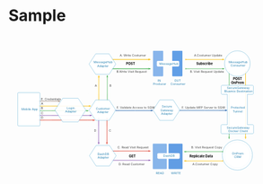 # Sample
<?xml version="1.0" encoding="UTF-8" standalone="no"?>
<svg width="2221px" height="1205px" viewBox="0 0 2221 1205" version="1.1" xmlns="http://www.w3.org/2000/svg" xmlns:xlink="http://www.w3.org/1999/xlink">
    <!-- Generator: Sketch 40.1 (33804) - http://www.bohemiancoding.com/sketch -->
    <title>Table Of Contents - LABs</title>
    <desc>Created with Sketch.</desc>
    <defs></defs>
    <g id="Lab-2---Data-Flow" stroke="none" stroke-width="1" fill="none" fill-rule="evenodd">
        <g id="Table-Of-Contents---LABs">
            <g id="All-Demo-LAB" transform="translate(69.000000, 70.000000)">
                <g id="All-Demo" transform="translate(3.000000, 49.000000)">
                    <g id="Lines" transform="translate(165.000000, 67.000000)" stroke-linecap="square" stroke-width="4">
                        <g id="Group-5" transform="translate(0.000000, 327.000000)">
                            <path d="M0,39.6666667 L407.002184,39.6666667" id="Line" stroke="#FAC51C"></path>
                            <path id="Line-decoration-1" d="M0,36.6666667 L0,42.6666667" stroke="#FAC51C"></path>
                            <path id="Line-decoration-2" d="M396.202184,42.6666667 L407.002184,39.6666667 L396.202184,36.6666667" stroke="#FAC51C"></path>
                            <path d="M0,76.6666667 L388.00358,76.6666667" id="Line" stroke="#61BD6D"></path>
                            <path id="Line-decoration-1" d="M0,73.6666667 L0,79.6666667" stroke="#61BD6D"></path>
                            <path id="Line-decoration-2" d="M377.20358,79.6666667 L388.00358,76.6666667 L377.20358,73.6666667" stroke="#61BD6D"></path>
                            <polyline id="Line" stroke="#2969B0" points="594 75 756.530505 75 894 75"></polyline>
                            <path id="Line-decoration-1" d="M594,72 L594,78" stroke="#2969B0"></path>
                            <path id="Line-decoration-2" d="M883.2,78 L894,75 L883.2,72" stroke="#2969B0"></path>
                            <polyline id="Line" stroke="#2969B0" points="1097 74 1302.87197 74 1477 74"></polyline>
                            <path id="Line-decoration-1" d="M1097,71 L1097,77" stroke="#2969B0"></path>
                            <path id="Line-decoration-2" d="M1466.2,77 L1477,74 L1466.2,71" stroke="#2969B0"></path>
                            <path d="M0,113.666667 L414.006575,113.666667" id="Line" stroke="#9365B8"></path>
                            <path id="Line-decoration-1" d="M0,110.666667 L0,116.666667" stroke="#9365B8"></path>
                            <path id="Line-decoration-2" d="M403.206575,116.666667 L414.006575,113.666667 L403.206575,110.666667" stroke="#9365B8"></path>
                            <path d="M0,150.666667 L438.006215,150.666667" id="Line" stroke="#E25041"></path>
                            <path id="Line-decoration-1" d="M0,147.666667 L0,153.666667" stroke="#E25041"></path>
                            <path id="Line-decoration-2" d="M427.206215,153.666667 L438.006215,150.666667 L427.206215,147.666667" stroke="#E25041"></path>
                            <path d="M0,1.66666667 L166.05655,1.66666667" id="Line" stroke="#A38F84"></path>
                            <path id="Line-decoration-1" d="M0,-1.33333333 L0,4.66666667" stroke="#A38F84"></path>
                            <path id="Line-decoration-2" d="M155.25655,4.66666667 L166.05655,1.66666667 L155.25655,-1.33333333" stroke="#A38F84"></path>
                        </g>
                        <g id="Group-8" transform="translate(471.000000, 128.000000)">
                            <path d="M1,202 L1,2" id="Line-Copy" stroke="#FAC51C"></path>
                            <path id="Line-Copy-decoration-1" d="M-2,202 L4,202" stroke="#FAC51C"></path>
                            <path id="Line-Copy-decoration-2" d="M4,12.8 L1,2 L-2,12.8" stroke="#FAC51C"></path>
                            <path d="M67.7687147,200 L67.7687147,1.42108547e-14" id="Line-Copy" stroke="#61BD6D"></path>
                            <path id="Line-Copy-decoration-1" d="M64.7687147,200 L70.7687147,200" stroke="#61BD6D"></path>
                            <path id="Line-Copy-decoration-2" d="M70.7687147,10.8 L67.7687147,1.42108547e-14 L64.7687147,10.8" stroke="#61BD6D"></path>
                        </g>
                        <g id="Group-7" transform="translate(575.000000, 0.000000)">
                            <path d="M0,1 L300,1" id="Line-Copy" stroke="#FAC51C"></path>
                            <path id="Line-Copy-decoration-1" d="M0,-2 L0,4" stroke="#FAC51C"></path>
                            <path id="Line-Copy-decoration-2" d="M289.2,4 L300,1 L289.2,-2" stroke="#FAC51C"></path>
                            <path d="M0,74 L300,74" id="Line-Copy" stroke="#61BD6D"></path>
                            <path id="Line-Copy-decoration-1" d="M0,71 L0,77" stroke="#61BD6D"></path>
                            <path id="Line-Copy-decoration-2" d="M289.2,77 L300,74 L289.2,71" stroke="#61BD6D"></path>
                        </g>
                        <g id="Group-7" transform="translate(575.000000, 0.000000)">
                            <path d="M0,1 L300,1" id="Line-Copy" stroke="#FAC51C"></path>
                            <path id="Line-Copy-decoration-1" d="M0,-2 L0,4" stroke="#FAC51C"></path>
                            <path id="Line-Copy-decoration-2" d="M289.2,4 L300,1 L289.2,-2" stroke="#FAC51C"></path>
                            <path d="M0,74 L300,74" id="Line-Copy" stroke="#61BD6D"></path>
                            <path id="Line-Copy-decoration-1" d="M0,71 L0,77" stroke="#61BD6D"></path>
                            <path id="Line-Copy-decoration-2" d="M289.2,77 L300,74 L289.2,71" stroke="#61BD6D"></path>
                        </g>
                        <g id="Group-7" transform="translate(1155.000000, 0.000000)">
                            <path d="M0,1 L300,1" id="Line-Copy" stroke="#FAC51C"></path>
                            <path id="Line-Copy-decoration-1" d="M0,-2 L0,4" stroke="#FAC51C"></path>
                            <path id="Line-Copy-decoration-2" d="M289.2,4 L300,1 L289.2,-2" stroke="#FAC51C"></path>
                            <path d="M0,74 L300,74" id="Line-Copy" stroke="#61BD6D"></path>
                            <path id="Line-Copy-decoration-1" d="M0,71 L0,77" stroke="#61BD6D"></path>
                            <path id="Line-Copy-decoration-2" d="M289.2,77 L300,74 L289.2,71" stroke="#61BD6D"></path>
                        </g>
                        <g id="Group-6" transform="translate(575.000000, 719.000000)">
                            <path d="M0,1 L300,1" id="Line-Copy" stroke="#E25041"></path>
                            <path id="Line-Copy-decoration-1" d="M0,-2 L0,4" stroke="#E25041"></path>
                            <path id="Line-Copy-decoration-2" d="M289.2,4 L300,1 L289.2,-2" stroke="#E25041"></path>
                            <path d="M0,74 L300,74" id="Line-Copy" stroke="#9365B8"></path>
                            <path id="Line-Copy-decoration-1" d="M0,71 L0,77" stroke="#9365B8"></path>
                            <path id="Line-Copy-decoration-2" d="M289.2,77 L300,74 L289.2,71" stroke="#9365B8"></path>
                        </g>
                        <path d="M471,464 L471,664" id="Line-Copy" stroke="#9365B8"></path>
                        <path id="Line-Copy-decoration-1" d="M474,464 L468,464" stroke="#9365B8"></path>
                        <path id="Line-Copy-decoration-2" d="M468,653.2 L471,664 L474,653.2" stroke="#9365B8"></path>
                        <path d="M536,464 L536,664" id="Line-Copy" stroke="#E25041"></path>
                        <path id="Line-Copy-decoration-1" d="M539,464 L533,464" stroke="#E25041"></path>
                        <path id="Line-Copy-decoration-2" d="M533,653.2 L536,664 L539,653.2" stroke="#E25041"></path>
                        <g id="Group-8" transform="translate(1560.500000, 358.500000) rotate(180.000000) translate(-1560.500000, -358.500000) translate(1495.000000, 95.000000)">
                            <path d="M1,526.732673 L1,-5.68434189e-14" id="Line-Copy" stroke="#FAC51C"></path>
                            <path id="Line-Copy-decoration-1" d="M-2,526.732673 L4,526.732673" stroke="#FAC51C"></path>
                            <path id="Line-Copy-decoration-2" d="M4,10.8 L1,-5.68434189e-14 L-2,10.8" stroke="#FAC51C"></path>
                            <path d="M130,526.732673 L130,-5.68434189e-14" id="Line-Copy" stroke="#61BD6D"></path>
                            <path id="Line-Copy-decoration-1" d="M127,526.732673 L133,526.732673" stroke="#61BD6D"></path>
                            <path id="Line-Copy-decoration-2" d="M133,10.8 L130,-5.68434189e-14 L127,10.8" stroke="#61BD6D"></path>
                        </g>
                    </g>
                    <g id="Group" transform="translate(560.000000, 385.000000)">
                        <polygon id="Polygon" stroke="#54ACD2" stroke-width="2" stroke-linejoin="round" fill-opacity="0.9" fill="#FFFFFF" transform="translate(105.513299, 81.000000) rotate(90.000000) translate(-105.513299, -81.000000) " points="105.513299 -24 186.026599 28.5 186.026599 133.5 105.513299 186 25 133.5 25 28.5"></polygon>
                        <text id="Customer-Adapter" font-family=".SFNSDisplay-Regular, .SF NS Display" font-size="24" font-weight="normal" fill="#3D8EB9">
                            <tspan x="54.546875" y="76">Customer</tspan>
                            <tspan x="64.1503906" y="104">Adapter</tspan>
                        </text>
                    </g>
                    <g id="Group" transform="translate(1063.000000, 385.000000)">
                        <polygon id="Polygon" stroke="#54ACD2" stroke-width="2" stroke-linejoin="round" fill-opacity="0.9" fill="#FFFFFF" transform="translate(105.513299, 81.000000) rotate(90.000000) translate(-105.513299, -81.000000) " points="105.513299 -24 186.026599 28.5 186.026599 133.5 105.513299 186 25 133.5 25 28.5"></polygon>
                        <text id="Secure-Gateway-Adapt" font-family=".SFNSDisplay-Regular, .SF NS Display" font-size="24" font-weight="normal" fill="#3D8EB9">
                            <tspan x="69.125" y="62">Secure</tspan>
                            <tspan x="59.6386719" y="90">Gateway</tspan>
                            <tspan x="64.1503906" y="118">Adapter</tspan>
                        </text>
                    </g>
                    <g id="Group" transform="translate(560.000000, 23.000000)">
                        <polygon id="Polygon" stroke="#54ACD2" stroke-width="2" stroke-linejoin="round" fill-opacity="0.9" fill="#FFFFFF" transform="translate(105.513299, 81.000000) rotate(90.000000) translate(-105.513299, -81.000000) " points="105.513299 -24 186.026599 28.5 186.026599 133.5 105.513299 186 25 133.5 25 28.5"></polygon>
                        <text id="MessageHub-Adapter" font-family=".SFNSDisplay-Regular, .SF NS Display" font-size="24" font-weight="normal" fill="#3D8EB9">
                            <tspan x="36.4589844" y="76">MessageHub</tspan>
                            <tspan x="64.1503906" y="104">Adapter</tspan>
                        </text>
                    </g>
                    <g id="Group" transform="translate(563.000000, 743.000000)">
                        <polygon id="Polygon" stroke="#54ACD2" stroke-width="2" stroke-linejoin="round" fill-opacity="0.9" fill="#FFFFFF" transform="translate(105.513299, 81.000000) rotate(90.000000) translate(-105.513299, -81.000000) " points="105.513299 -24 186.026599 28.5 186.026599 133.5 105.513299 186 25 133.5 25 28.5"></polygon>
                        <text id="DashDB-Adapter" font-family=".SFNSDisplay-Regular, .SF NS Display" font-size="24" font-weight="normal" fill="#3D8EB9">
                            <tspan x="63.0722656" y="76">DashDB</tspan>
                            <tspan x="64.1503906" y="104">Adapter</tspan>
                        </text>
                    </g>
                    <g id="Group" transform="translate(292.000000, 372.000000)">
                        <polygon id="Polygon" stroke="#54ACD2" stroke-width="2" stroke-linejoin="round" fill-opacity="0.9" fill="#FFFFFF" transform="translate(122.015379, 93.500000) rotate(90.000000) translate(-122.015379, -93.500000) " points="122.015379 -27.7037037 215.120806 32.8981481 215.120806 154.101852 122.015379 214.703704 28.9099526 154.101852 28.9099526 32.8981481"></polygon>
                        <text id="Login-Adapter" font-family=".SFNSDisplay-Regular, .SF NS Display" font-size="24" font-weight="normal" fill="#3D8EB9">
                            <tspan x="93.2539062" y="84.1790123">Login</tspan>
                            <tspan x="80.6503906" y="112.179012">Adapter</tspan>
                        </text>
                    </g>
                    <g id="Group-2" transform="translate(0.000000, 328.000000)">
                        <rect id="Rectangle" stroke="#54ACD2" stroke-width="2" stroke-linejoin="round" fill-opacity="0.9" fill="#FFFFFF" x="0" y="0" width="175" height="262" rx="8"></rect>
                        <text id="Mobile-App" font-family=".SFNSDisplay-Regular, .SF NS Display" font-size="24" font-weight="normal" fill="#3D8EB9">
                            <tspan x="29.1074219" y="140">Mobile App</tspan>
                        </text>
                    </g>
                    <g id="Group-4" transform="translate(1063.000000, 0.000000)">
                        <path d="M0,195 C0,197.76 2.24,200 5,200 L75,200 C77.76,200 80,197.76 80,195 L80,5 C80,2.24 77.76,0 75,0 L5,0 C2.24,0 0,2.24 0,5 L0,195 Z" id="Shape" fill-opacity="0.6" fill="#4990E2"></path>
                        <path d="M151,195 C151,197.76 153.24,200 156,200 L226,200 C228.76,200 231,197.76 231,195 L231,5 C231,2.24 228.76,0 226,0 L156,0 C153.24,0 151,2.24 151,5 L151,195 Z" id="Shape" fill-opacity="0.8" fill="#4A90E2"></path>
                        <text id="IN-Producer" font-family=".SFNSDisplay-Regular, .SF NS Display" font-size="24" font-weight="normal" fill="#3D8EB9">
                            <tspan x="36.4140625" y="243">IN</tspan>
                            <tspan x="0.232421875" y="271">Producer</tspan>
                        </text>
                        <text id="OUT-Consumer" font-family=".SFNSDisplay-Regular, .SF NS Display" font-size="24" font-weight="normal" fill="#3D8EB9">
                            <tspan x="166.777344" y="243">OUT</tspan>
                            <tspan x="137.228516" y="271">Consumer</tspan>
                        </text>
                    </g>
                    <path d="M1061,924 C1061,926.76 1064.08,929 1067.875,929 L1164.125,929 C1167.92,929 1171,926.76 1171,924 L1171,734 C1171,731.24 1167.92,729 1164.125,729 L1067.875,729 C1064.08,729 1061,731.24 1061,734 L1061,924 Z" id="Shape" fill-opacity="0.6" fill="#4990E2"></path>
                    <path d="M1185,924 C1185,926.76 1188.08,929 1191.875,929 L1288.125,929 C1291.92,929 1295,926.76 1295,924 L1295,734 C1295,731.24 1291.92,729 1288.125,729 L1191.875,729 C1188.08,729 1185,731.24 1185,734 L1185,924 Z" id="Shape" fill-opacity="0.8" fill="#4A90E2"></path>
                    <text id="READ" font-family=".SFNSDisplay-Regular, .SF NS Display" font-size="24" font-weight="normal" fill="#3D8EB9">
                        <tspan x="1086.35742" y="970">READ</tspan>
                    </text>
                    <text id="WRITE" font-family=".SFNSDisplay-Regular, .SF NS Display" font-size="24" font-weight="normal" fill="#3D8EB9">
                        <tspan x="1205.25391" y="970">WRITE</tspan>
                    </text>
                    <text id="A.-Write-Costumer" font-family=".SFNSDisplay-Regular, .SF NS Display" font-size="24" font-weight="normal" fill="#4A4A4A">
                        <tspan x="801.224609" y="45">A. Write Costumer</tspan>
                    </text>
                    <text id="B.Write-Visit-Reques" font-family=".SFNSDisplay-Regular, .SF NS Display" font-size="24" font-weight="normal" fill="#4A4A4A">
                        <tspan x="776.316406" y="174">B.Write Visit Request</tspan>
                    </text>
                    <text id="A.Costumer-Update" font-family=".SFNSDisplay-Regular, .SF NS Display" font-size="24" font-weight="normal" fill="#4A4A4A">
                        <tspan x="1385.22656" y="45">A.Costumer Update</tspan>
                    </text>
                    <text id="A.Costumer-Copy" font-family=".SFNSDisplay-Regular, .SF NS Display" font-size="24" font-weight="normal" fill="#4A4A4A">
                        <tspan x="1372.41406" y="899">A.Costumer Copy</tspan>
                    </text>
                    <text id="B.-Visit-Request-Upd" font-family=".SFNSDisplay-Regular, .SF NS Display" font-size="24" font-weight="normal" fill="#4A4A4A">
                        <tspan x="1353.4082" y="174">B.  Visit Request Update</tspan>
                    </text>
                    <text id="B.-Visit-Request-Cop" font-family=".SFNSDisplay-Regular, .SF NS Display" font-size="24" font-weight="normal" fill="#4A4A4A">
                        <tspan x="1363.0957" y="768">B.  Visit Request Copy</tspan>
                    </text>
                    <g id="Group-7" transform="translate(1625.000000, 0.000000)">
                        <circle id="Oval" stroke="#54ACD2" stroke-width="2" stroke-linejoin="round" fill-opacity="0.9" fill="#FFFFFF" cx="100.5" cy="100.5" r="100.5"></circle>
                        <text id="MessageHub-Consumer" font-family=".SFNSDisplay-Regular, .SF NS Display" font-size="24" font-weight="normal" fill="#3D8EB9">
                            <tspan x="31.4589844" y="96">MessageHub</tspan>
                            <tspan x="46.7285156" y="124">Consumer</tspan>
                        </text>
                    </g>
                    <g id="Group-3" transform="translate(1607.000000, 700.000000)">
                        <circle id="Oval" stroke="#54ACD2" stroke-width="2" stroke-linejoin="round" fill-opacity="0.9" fill="#FFFFFF" cx="118.5" cy="118.5" r="100.5"></circle>
                        <circle id="Oval" stroke="#54ACD2" stroke-width="2" stroke-linejoin="round" fill-opacity="0.9" fill="#FFFFFF" cx="118.5" cy="118.5" r="118.5"></circle>
                        <text id="OnPrem-CRM" font-family=".SFNSDisplay-Regular, .SF NS Display" font-size="24" font-weight="normal" fill="#3D8EB9">
                            <tspan x="76.4609375" y="114">OnPrem</tspan>
                            <tspan x="93.546875" y="142">CRM</tspan>
                        </text>
                    </g>
                    <text id="C.-Read-Visit-Reques" font-family=".SFNSDisplay-Regular, .SF NS Display" font-size="24" font-weight="normal" fill="#4A4A4A">
                        <tspan x="784.351562" y="766">C. Read Visit Request</tspan>
                    </text>
                    <text id="D.-Read-Customer" font-family=".SFNSDisplay-Regular, .SF NS Display" font-size="24" font-weight="normal" fill="#4A4A4A">
                        <tspan x="793.052734" y="897">D. Read Customer</tspan>
                    </text>
                    <g id="Group-9" transform="translate(1603.000000, 277.000000)"></g>
                    <g id="Group-9" transform="translate(1597.000000, 271.000000)">
                        <path d="M50,309 L50,71 L9.99479994,71 C5.57939385,71 2,67.4182311 2,62.9934121 L2,8.00658791 C2,3.58467151 5.58301647,0 9.99479994,0 L246.610834,0 C251.02624,0 254.605634,3.58176891 254.605634,8.00658791 L254.605634,62.9934121 C254.605634,67.4153285 251.022617,71 246.610834,71 L207,71 L207,309 L248.004558,309 C252.420319,309 256,312.581769 256,317.006588 L256,371.993412 C256,376.415328 252.417785,380 248.004558,380 L7.99544162,380 C3.57968115,380 0,376.418231 0,371.993412 L0,317.006588 C0,312.584672 3.58221516,309 7.99544162,309 L50,309 Z" id="Combined-Shape" stroke="#54ACD2" stroke-width="2" stroke-linejoin="round" fill-opacity="0.9" fill="#FFFFFF"></path>
                        <text id="SecureGateway-Bluemi" font-family=".SFNSDisplay-Regular, .SF NS Display" font-size="24" font-weight="normal" fill="#3D8EB9">
                            <tspan x="46.073531" y="29">SecureGateway</tspan>
                            <tspan x="25.7239217" y="57">Bluemix Destination</tspan>
                        </text>
                        <text id="Protected-Tunnel" font-family=".SFNSDisplay-Regular, .SF NS Display" font-size="24" font-weight="normal" fill="#3D8EB9">
                            <tspan x="77.6731251" y="185">Protected </tspan>
                            <tspan x="92.8254688" y="213">Tunnel</tspan>
                        </text>
                        <text id="SecureGateway-Docker" font-family=".SFNSDisplay-Regular, .SF NS Display" font-size="24" font-weight="normal" fill="#3D8EB9">
                            <tspan x="45.8584586" y="340">SecureGateway</tspan>
                            <tspan x="58.192443" y="368">Docker Client</tspan>
                        </text>
                    </g>
                    <g id="Group-8" transform="translate(1775.000000, 599.000000)"></g>
                    <g id="Group-7" transform="translate(1460.000000, 828.500000) rotate(180.000000) translate(-1460.000000, -828.500000) translate(1310.000000, 791.000000)" stroke-width="4" stroke-linecap="square">
                        <path d="M0,1 L300,1" id="Line-Copy" stroke="#FAC51C"></path>
                        <path id="Line-Copy-decoration-1" d="M0,-2 L0,4" stroke="#FAC51C"></path>
                        <path id="Line-Copy-decoration-2" d="M289.2,4 L300,1 L289.2,-2" stroke="#FAC51C"></path>
                        <path d="M0,74 L300,74" id="Line-Copy" stroke="#61BD6D"></path>
                        <path id="Line-Copy-decoration-1" d="M0,71 L0,77" stroke="#61BD6D"></path>
                        <path id="Line-Copy-decoration-2" d="M289.2,77 L300,74 L289.2,71" stroke="#61BD6D"></path>
                    </g>
                    <text id="POST-OnPrem" font-family=".SFNSDisplay-Bold, .SF NS Display" font-size="26" font-weight="bold" fill="#000000">
                        <tspan x="1691.50195" y="229">POST  </tspan>
                        <tspan x="1676.22949" y="259">OnPrem</tspan>
                    </text>
                    <text id="A" font-family=".SFNSDisplay-Regular, .SF NS Display" font-size="24" font-weight="normal" fill="#4A4A4A">
                        <tspan x="605.253906" y="283">A</tspan>
                    </text>
                    <text id="B" font-family=".SFNSDisplay-Regular, .SF NS Display" font-size="24" font-weight="normal" fill="#4A4A4A">
                        <tspan x="721.140625" y="283">B</tspan>
                    </text>
                    <text id="C" font-family=".SFNSDisplay-Regular, .SF NS Display" font-size="24" font-weight="normal" fill="#4A4A4A">
                        <tspan x="717.267578" y="635">C</tspan>
                    </text>
                    <text id="F.-Validate-Access-t" font-family=".SFNSDisplay-Regular, .SF NS Display" font-size="24" font-weight="normal" fill="#4A4A4A">
                        <tspan x="777.380859" y="454">F. Validate Access to SGW</tspan>
                    </text>
                    <text id="F.-Update-MFP-Server" font-family=".SFNSDisplay-Regular, .SF NS Display" font-size="24" font-weight="normal" fill="#4A4A4A">
                        <tspan x="1288.35938" y="454">F. Update MFP Server to SGW</tspan>
                    </text>
                    <text id="D" font-family=".SFNSDisplay-Regular, .SF NS Display" font-size="24" font-weight="normal" fill="#4A4A4A">
                        <tspan x="600.126953" y="635">D</tspan>
                    </text>
                    <text id="POST" font-family=".SFNSDisplay-Bold, .SF NS Display" font-size="26" font-weight="bold" fill="#000000">
                        <tspan x="851.001953" y="111">POST</tspan>
                    </text>
                    <text id="Subscribe" font-family=".SFNSDisplay-Bold, .SF NS Display" font-size="26" font-weight="bold" fill="#000000">
                        <tspan x="1403.26416" y="111">Subscribe</tspan>
                    </text>
                    <g id="Group-11" transform="translate(1093.000000, 79.000000)">
                        <rect id="Rectangle-4" fill="#FFFFFF" x="0" y="0" width="176" height="44" rx="8"></rect>
                        <text id="MessageHub" font-family=".SFNSDisplay-Regular, .SF NS Display" font-size="24" font-weight="normal" fill="#3D8EB9">
                            <tspan x="19.4589844" y="31">MessageHub</tspan>
                        </text>
                    </g>
                    <g id="Group-10" transform="translate(1097.000000, 804.000000)">
                        <rect id="Rectangle-4" fill="#FFFFFF" x="0" y="0" width="176" height="44" rx="8"></rect>
                        <text id="DashDB" font-family=".SFNSDisplay-Regular, .SF NS Display" font-size="24" font-weight="normal" fill="#3D8EB9">
                            <tspan x="46.0722656" y="30">DashDB</tspan>
                        </text>
                    </g>
                    <text id="Replicate-Data" font-family=".SFNSDisplay-Bold, .SF NS Display" font-size="26" font-weight="bold" fill="#000000">
                        <tspan x="1350.17383" y="836">Replicate Data</tspan>
                    </text>
                    <text id="GET" font-family=".SFNSDisplay-Bold, .SF NS Display" font-size="26" font-weight="bold" fill="#000000">
                        <tspan x="874.212402" y="836">GET</tspan>
                    </text>
                    <text id="A" font-family=".SFNSDisplay-Regular, .SF NS Display" font-size="24" font-weight="normal" fill="#4A4A4A">
                        <tspan x="183.429688" y="422">A</tspan>
                    </text>
                    <text id="B" font-family=".SFNSDisplay-Regular, .SF NS Display" font-size="24" font-weight="normal" fill="#4A4A4A">
                        <tspan x="183.140625" y="459">B</tspan>
                    </text>
                    <text id="C" font-family=".SFNSDisplay-Regular, .SF NS Display" font-size="24" font-weight="normal" fill="#4A4A4A">
                        <tspan x="183.267578" y="496">C</tspan>
                    </text>
                    <text id="D" font-family=".SFNSDisplay-Regular, .SF NS Display" font-size="24" font-weight="normal" fill="#4A4A4A">
                        <tspan x="183.302734" y="533">D</tspan>
                    </text>
                    <text id="E.-Credentials" font-family=".SFNSDisplay-Regular, .SF NS Display" font-size="24" font-weight="normal" fill="#4A4A4A">
                        <tspan x="183.068359" y="388">E. Credentials</tspan>
                    </text>
                </g>
            </g>
            <rect id="MobileApp" fill-opacity="0.129698822" fill="#9B9B9B" style="mix-blend-mode: color-burn;" x="36" y="409" width="246" height="350" rx="8" onclick="alert('clicked')"></rect>
            <rect id="LoginAdapter" fill-opacity="0.129698822" fill="#9B9B9B" style="mix-blend-mode: color-burn;" x="340" y="457" width="277" height="254" rx="8"></rect>
            <rect id="CustomerAdapter" fill-opacity="0.129698822" fill="#9B9B9B" style="mix-blend-mode: color-burn;" x="623" y="457" width="246" height="254" rx="8"></rect>
            <rect id="SecureGatewayAdapter" fill-opacity="0.129698822" fill="#9B9B9B" style="mix-blend-mode: color-burn;" x="1111" y="457" width="246" height="254" rx="8"></rect>
            <rect id="DashDBAdapter" fill-opacity="0.129698822" fill="#9B9B9B" style="mix-blend-mode: color-burn;" x="623" y="819" width="246" height="254" rx="8"></rect>
            <rect id="OnPremCRM" fill-opacity="0.129698822" fill="#9B9B9B" style="mix-blend-mode: color-burn;" x="1679" y="819" width="246" height="254" rx="8"></rect>
            <rect id="MessageHubConsumer" fill-opacity="0.129698822" fill="#9B9B9B" style="mix-blend-mode: color-burn;" x="1679" y="95" width="246" height="254" rx="8"></rect>
            <rect id="MessageHubAdapter" fill-opacity="0.129698822" fill="#9B9B9B" style="mix-blend-mode: color-burn;" x="623" y="95" width="246" height="254" rx="8"></rect>
            <rect id="MessageHub" fill-opacity="0.129698822" fill="#9B9B9B" style="mix-blend-mode: color-burn;" x="1078" y="81" width="337" height="348" rx="8"></rect>
            <rect id="DashDB" fill-opacity="0.129698822" fill="#9B9B9B" style="mix-blend-mode: color-burn;" x="1078" y="790" width="337" height="348" rx="8"></rect>
            <rect id="SecureGateway" fill-opacity="0.129698822" fill="#9B9B9B" style="mix-blend-mode: color-burn;" x="1652" y="369" width="297" height="429" rx="8"></rect>
        </g>
    </g>
</svg>
